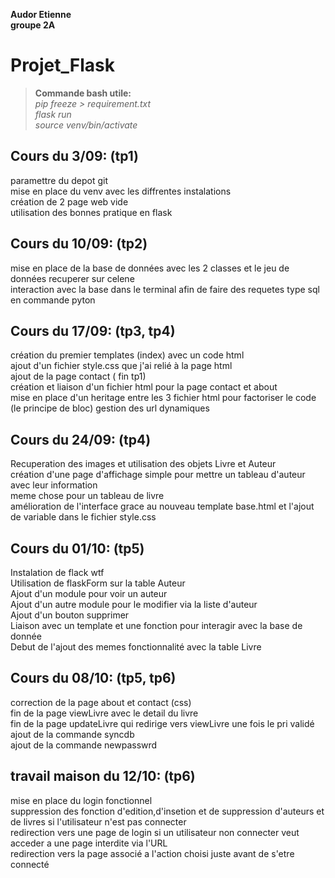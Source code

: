 **Audor Etienne**  
**groupe 2A**

# Projet_Flask  

> **Commande  bash utile:**  
> *pip freeze > requirement.txt*  
> *flask run*  
> *source venv/bin/activate*


## Cours du 3/09: (tp1)  

paramettre du depot git  
mise en place du venv avec les diffrentes instalations  
création de 2 page web vide  
utilisation des bonnes pratique en flask   




## Cours du 10/09: (tp2)  

mise en place de la base de données avec
les 2 classes et le jeu de données recuperer sur celene  
interaction avec la base dans le terminal afin de faire des requetes type sql en commande pyton  



## Cours du 17/09:  (tp3, tp4)  

création du premier templates (index) avec un code html  
ajout d'un fichier style.css que j'ai relié à la page html  
ajout de la page contact ( fin tp1)  
création et liaison d'un fichier html pour la page contact et about  
mise en place d'un heritage entre les 3 fichier html pour factoriser le code  (le principe de bloc)
gestion des url dynamiques  

## Cours du 24/09: (tp4)

Recuperation des images et utilisation des objets Livre et Auteur  
création d'une page d'affichage simple pour mettre un tableau d'auteur avec leur information  
meme chose pour un tableau de livre  
amélioration de l'interface grace au nouveau template base.html et l'ajout
de variable dans le fichier style.css  

## Cours du 01/10: (tp5)

Instalation de flack wtf  
Utilisation de flaskForm sur la table Auteur  
Ajout d'un module pour voir un auteur  
Ajout d'un autre module pour le modifier via la liste d'auteur  
Ajout d'un bouton supprimer  
Liaison avec un template et une fonction pour interagir avec la base de donnée  
Debut de l'ajout des memes fonctionnalité avec la table Livre  

## Cours du 08/10: (tp5, tp6)

correction de la page about et contact (css)  
fin de la page viewLivre avec le detail du livre  
fin de la page updateLivre qui redirige vers viewLivre une fois le pri validé  
ajout de la commande syncdb  
ajout de la commande newpasswrd  

## travail maison du 12/10: (tp6)

mise en place du login fonctionnel  
suppression des fonction d'edition,d'insetion et de suppression d'auteurs et de livres
si l'utilisateur n'est pas connecter  
redirection vers une page de login si un utilisateur non connecter veut acceder a une
page interdite via l'URL  
redirection vers la page associé a l'action choisi juste avant de s'etre connecté  
